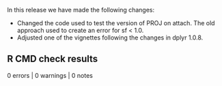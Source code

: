 In this release we have made the following changes:

- Changed the code used to test the version of PROJ on attach. The old approach used to create an error for sf < 1.0.
- Adjusted one of the vignettes following the changes in dplyr 1.0.8.

## R CMD check results

0 errors | 0 warnings | 0 notes
